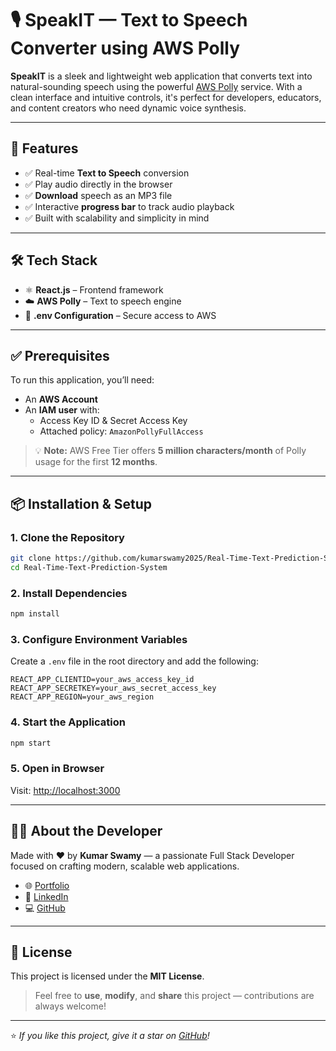 # 🎙️ SpeakIT — Text to Speech Converter using AWS Polly

**SpeakIT** is a sleek and lightweight web application that converts text into natural-sounding speech using the powerful [AWS Polly](https://aws.amazon.com/polly/) service. With a clean interface and intuitive controls, it's perfect for developers, educators, and content creators who need dynamic voice synthesis.

---

## 🚀 Features

- ✅ Real-time **Text to Speech** conversion  
- ✅ Play audio directly in the browser  
- ✅ **Download** speech as an MP3 file  
- ✅ Interactive **progress bar** to track audio playback  
- ✅ Built with scalability and simplicity in mind  

---

## 🛠️ Tech Stack

- ⚛️ **React.js** – Frontend framework  
- ☁️ **AWS Polly** – Text to speech engine  
- 🔐 **.env Configuration** – Secure access to AWS  

---

## ✅ Prerequisites

To run this application, you’ll need:

- An **AWS Account**
- An **IAM user** with:
  - Access Key ID & Secret Access Key
  - Attached policy: `AmazonPollyFullAccess`

> 💡 **Note:** AWS Free Tier offers **5 million characters/month** of Polly usage for the first **12 months**.

---

## 📦 Installation & Setup

### 1. Clone the Repository

```bash
git clone https://github.com/kumarswamy2025/Real-Time-Text-Prediction-System.git
cd Real-Time-Text-Prediction-System
```

### 2. Install Dependencies

```bash
npm install
```

### 3. Configure Environment Variables

Create a `.env` file in the root directory and add the following:

```env
REACT_APP_CLIENTID=your_aws_access_key_id
REACT_APP_SECRETKEY=your_aws_secret_access_key
REACT_APP_REGION=your_aws_region
```

### 4. Start the Application

```bash
npm start
```

### 5. Open in Browser

Visit: [http://localhost:3000](http://localhost:3000)

---

## 👨‍💻 About the Developer

Made with ❤️ by **Kumar Swamy** — a passionate Full Stack Developer focused on crafting modern, scalable web applications.

- 🌐 [Portfolio](https://portfolio-frontend-g4v2.onrender.com/)
- 💼 [LinkedIn](https://www.linkedin.com/in/kumar-swamy-239623247/)
- 💻 [GitHub](https://github.com/kumarswamy2025)

---

## 📄 License

This project is licensed under the **MIT License**.

> Feel free to **use**, **modify**, and **share** this project — contributions are always welcome!

---

⭐️ _If you like this project, give it a star on [GitHub](https://github.com/kumarswamy2025/SpeakIT)!_
